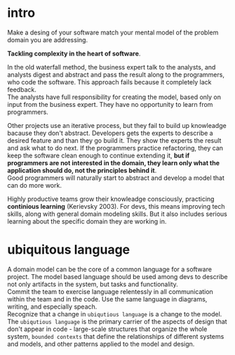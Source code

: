 # intro
Make a desing of your software match your mental model of the problem domain you are addressing.

**Tackling complexity in the heart of software**.

In the old waterfall method, the business expert talk to the analysts, and analysts digest and abstract and pass the result along to the programmers, who code the software. This approach fails because it completely lack feedback.  
The analysts have full responsibility for creating the model, based only on input from the business expert. They have no opportunity to learn from programmers.  

Other projects use an iterative process, but they fail to build up knowleadge bacause they don't abstract. Developers gets the experts to describe a desired feature and than they go build it. They show the experts the result and ask what to do next. If the programmers practice refactoring, they can keep the software clean enough to continue extending it, **but if programmers are not interested in the domain, they learn only what the application should do, not the principles behind it**.  
Good programmers will naturally start to abstract and develop a model that can do more work.  


Highly productive teams grow their knowleadge consciously, practicing **continious learning** (Kerievsky 2003). For devs, this means improving tech skills, along with general domain modeling skills. But it also includes serious learning about the specific domain they are working in.  

# ubiquitous language
A domain model can be the core of a common language for a software project. The model based language should be used among devs to describe not only artifacts in the system, but tasks and functionality.  
Commit the team to exercise language relentessly in all communication within the team and in the code. Use the same language in diagrams, writing, and especially speach.  
Recognize that a change in ```ubiqutious language``` is a change to the model.  
The ```ubiqutious language``` is the primary carrier of the aspects of design that don't appear in code - large-scale structures that organize the whole system, ```bounded contexts``` that define the relationships of different systems and models, and other patterns applied to the model and design.